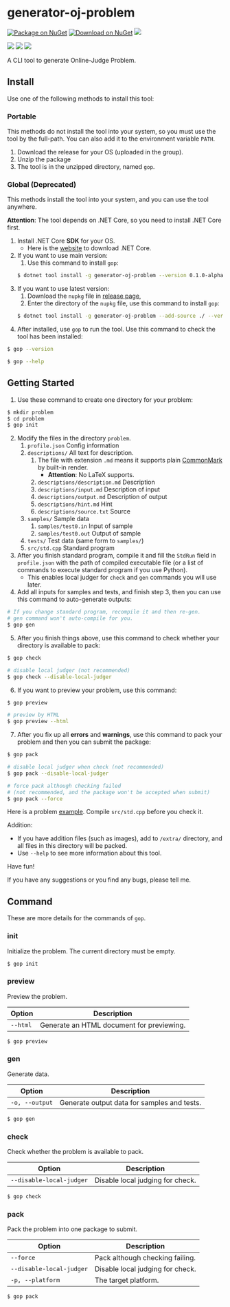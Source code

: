# generator-oj-problem

[![Package on NuGet](https://img.shields.io/nuget/vpre/generator-oj-problem.svg)]() [![Download on NuGet](https://img.shields.io/nuget/dt/generator-oj-problem.svg)](https://www.nuget.org/packages/generator-oj-problem/) ![](https://img.shields.io/badge/platform-windows%20%7C%20macos%20%7C%20linux-blue.svg) 

![](https://img.shields.io/librariesio/github/StardustDL/generator-oj-problem.svg) ![](https://img.shields.io/github/issues/StardustDL/generator-oj-problem.svg) [![](https://img.shields.io/github/license/StardustDL/generator-oj-problem.svg)](https://github.com/StardustDL/generator-oj-problem/blob/master/LICENSE.txt)

A CLI tool to generate Online-Judge Problem.

## Install

Use one of the following methods to install this tool:

### Portable

This methods do not install the tool into your system, so you must use the tool by the full-path.
You can also add it to the environment variable `PATH`.

1. Download the release for your OS (uploaded in the group).
2. Unzip the package
3. The tool is in the unzipped directory, named `gop`.

### Global **(Deprecated)**

This methods install the tool into your system, and you can use the tool anywhere.

**Attention**: The tool depends on .NET Core, so you need to install .NET Core first.

1. Install .NET Core **SDK** for your OS.
   - Here is the [website](https://dotnet.microsoft.com/download) to download .NET Core.
2. If you want to use main version:
   1. Use this command to install `gop`:
   ```sh
   $ dotnet tool install -g generator-oj-problem --version 0.1.0-alpha
   ```
3. If you want to use latest version:
   1. Download the `nupkg` file in [release page](https://github.com/StardustDL/generator-oj-problem/releases),
   2. Enter the directory of the `nupkg` file, use this command to install `gop`:
   ```sh
   $ dotnet tool install -g generator-oj-problem --add-source ./ --version 0.1.0-alpha
   ```
4. After installed, use `gop` to run the tool. Use this command to check the tool has been installed:
```sh
$ gop --version

$ gop --help
```

## Getting Started

1. Use these command to create one directory for your problem:
```sh
$ mkdir problem
$ cd problem
$ gop init
```
2. Modify the files in the directory `problem`.
   1. `profile.json` Config information
   2. `descriptions/` All text for description. 
      1. The file with extension `.md` means it supports plain [CommonMark](https://commonmark.org/) by built-in render. 
         - **Attention**: No LaTeX supports.
      2. `descriptions/description.md` Description
      3. `descriptions/input.md` Description of input
      4. `descriptions/output.md` Description of output
      5. `descriptions/hint.md` Hint
      6. `descriptions/source.txt` Source
   3. `samples/` Sample data
      1. `samples/test0.in` Input of sample
      2. `samples/test0.out` Output of sample
   4. `tests/` Test data (same form to `samples/`)
   5. `src/std.cpp` Standard program
3.  After you finish standard program, compile it and fill the `StdRun` field in `profile.json` with the path of compiled executable file (or a list of commands to execute standard program if you use Python).
    - This enables local judger for `check` and `gen` commands you will use later.
4. Add all inputs for samples and tests, and finish step 3, then you can use this command to auto-generate outputs:
```sh
# If you change standard program, recompile it and then re-gen.
# gen command won't auto-compile for you.
$ gop gen
```
5. After you finish things above, use this command to check whether your directory is available to pack:
```sh
$ gop check

# disable local judger (not recommended)
$ gop check --disable-local-judger
```
6. If you want to preview your problem, use this command:
```sh
$ gop preview

# preview by HTML
$ gop preview --html
```
7. After you fix up all **errors** and **warnings**, use this command to pack your problem and then you can submit the package:
```sh
$ gop pack

# disable local judger when check (not recommended)
$ gop pack --disable-local-judger

# force pack although checking failed
# (not recommended, and the package won't be accepted when submit)
$ gop pack --force
```

Here is a problem [example](./samples/APlusB/). Compile `src/std.cpp` before you check it.

Addition:
- If you have addition files (such as images), add to `/extra/` directory, and all files in this directory will be packed.
- Use `--help` to see more information about this tool.

Have fun!

If you have any suggestions or you find any bugs, please tell me.

## Command

These are more details for the commands of `gop`.

### init

Initialize the problem. The current directory must be empty.

```sh
$ gop init
```

### preview

Preview the problem.

|Option|Description|
|-|-|
|`--html`|Generate an HTML document for previewing.|

```sh
$ gop preview
```

### gen

Generate data.

|Option|Description|
|-|-|
|`-o, --output`|Generate output data for samples and tests.|

```sh
$ gop gen
```

### check

Check whether the problem is available to pack.

|Option|Description|
|-|-|
|`--disable-local-judger`|Disable local judging for check.|

```sh
$ gop check
```

### pack

Pack the problem into one package to submit.

|Option|Description|
|-|-|
|`--force`|Pack although checking failing.|
|`--disable-local-judger`|Disable local judging for check.|
|`-p, --platform`|The target platform.|

```sh
$ gop pack
```